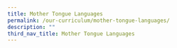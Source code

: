 ```yaml
---
title: Mother Tongue Languages
permalink: /our-curriculum/mother-tongue-languages/
description: ""
third_nav_title: Mother Tongue Languages
---
```


